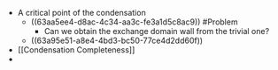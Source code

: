 - A critical point of the condensation
	- ((63aa5ee4-d8ac-4c34-aa3c-fe3a1d5c8ac9)) #Problem
		- Can we obtain the exchange domain wall from the trivial one?
	- ((63a95e51-a8e4-4bd3-bc50-77ce4d2dd60f))
- [[Condensation Completeness]]
-